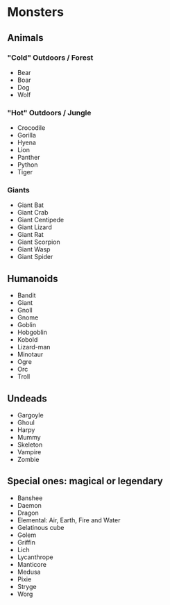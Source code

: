 # Monsters

## Animals

### "Cold" Outdoors / Forest

- Bear
- Boar
- Dog
- Wolf

### "Hot" Outdoors / Jungle

- Crocodile
- Gorilla
- Hyena
- Lion
- Panther
- Python
- Tiger

### Giants

- Giant Bat
- Giant Crab
- Giant Centipede
- Giant Lizard
- Giant Rat
- Giant Scorpion
- Giant Wasp
- Giant Spider

## Humanoids

- Bandit
- Giant
- Gnoll
- Gnome
- Goblin
- Hobgoblin
- Kobold
- Lizard-man
- Minotaur
- Ogre
- Orc
- Troll

## Undeads

- Gargoyle
- Ghoul
- Harpy
- Mummy
- Skeleton
- Vampire
- Zombie

## Special ones: magical or legendary

- Banshee
- Daemon
- Dragon
- Elemental: Air, Earth, Fire and Water
- Gelatinous cube
- Golem
- Griffin
- Lich
- Lycanthrope
- Manticore
- Medusa
- Pixie
- Stryge
- Worg
